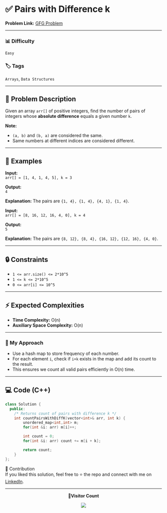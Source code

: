 # ✅ Pairs with Difference k

**Problem Link:** [GFG Problem](https://www.geeksforgeeks.org/problems/pairs-with-difference-k1713/0)

---

### 📊 Difficulty

`Easy`

### 🏷️ Tags

`Arrays`, `Data Structures`

---

## 📝 Problem Description

Given an array `arr[]` of positive integers, find the number of pairs of integers whose **absolute difference** equals a given number `k`.

**Note:**

- `(a, b)` and `(b, a)` are considered the same.
- Same numbers at different indices are considered different.

---

## 📌 Examples

**Input:**  
`arr[] = [1, 4, 1, 4, 5], k = 3`

**Output:**  
`4`

**Explanation:** The pairs are `{1, 4}, {1, 4}, {4, 1}, {1, 4}`.

**Input:**  
`arr[] = [8, 16, 12, 16, 4, 0], k = 4`

**Output:**  
`5`

**Explanation:** The pairs are `{8, 12}, {8, 4}, {16, 12}, {12, 16}, {4, 0}`.

---

## 🔒 Constraints

- `1 <= arr.size() <= 2*10^5`
- `1 <= k <= 2*10^5`
- `0 <= arr[i] <= 10^5`

---

## ⚡ Expected Complexities

- **Time Complexity:** O(n)
- **Auxiliary Space Complexity:** O(n)

---

### 🚀 My Approach

- Use a hash map to store frequency of each number.
- For each element `i`, check if `i+k` exists in the map and add its count to the result.
- This ensures we count all valid pairs efficiently in O(n) time.

---

## 💻 Code (C++)

```cpp
class Solution {
  public:
    /* Returns count of pairs with difference k */
    int countPairsWithDiffK(vector<int>& arr, int k) {
        unordered_map<int,int> m;
        for(int &i: arr) m[i]++;

        int count = 0;
        for(int &i: arr) count += m[i + k];

        return count;
    }
};
```

🤝 Contribution  
If you liked this solution, feel free to ⭐ the repo and connect with me on [LinkedIn](https://www.linkedin.com/in/sarvesh-choudhary-7571a6126/).

---

<p align="center"> <b>📍Visitor Count</b> </p> <p align="center"> <img src="https://visitor-badge.laobi.icu/badge?page_id=sarveshguru.GFG-POTD" /> </p>
